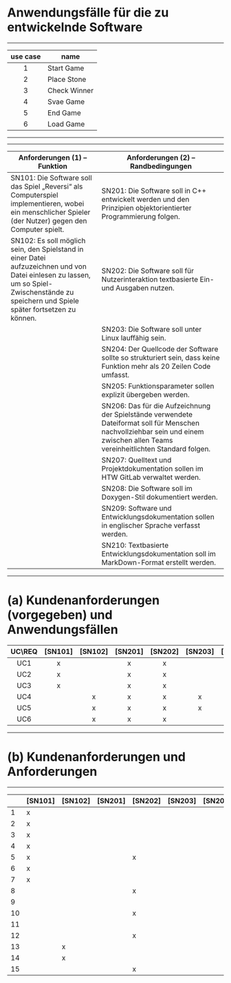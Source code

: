 # Anwendungsfälle für die zu entwickelnde Software
---
| use case | name |
| :--------: | ------- |
|1 | Start Game |
| 2 | Place Stone |
| 3 | Check Winner|
|4 | Svae Game |
| 5 | End Game |
| 6 | Load Game|


---

---

| Anforderungen (1) – Funktion                        | Anforderungen (2) – Randbedingungen                |
|----------------------------------------------------|----------------------------------------------------|
| SN101: Die Software soll das Spiel „Reversi“ als Computerspiel implementieren, wobei ein menschlicher Spieler (der Nutzer) gegen den Computer spielt. | SN201: Die Software soll in C++ entwickelt werden und den Prinzipien objektorientierter Programmierung folgen. |
| SN102: Es soll möglich sein, den Spielstand in einer Datei aufzuzeichnen und von Datei einlesen zu lassen, um so Spiel-Zwischenstände zu speichern und Spiele später fortsetzen zu können. | SN202: Die Software soll für Nutzerinteraktion textbasierte Ein- und Ausgaben nutzen. |
|                                                    | SN203: Die Software soll unter Linux lauffähig sein. |
|                                                    | SN204: Der Quellcode der Software sollte so strukturiert sein, dass keine Funktion mehr als 20 Zeilen Code umfasst. |
|                                                    | SN205: Funktionsparameter sollen explizit übergeben werden. |
|                                                    | SN206: Das für die Aufzeichnung der Spielstände verwendete Dateiformat soll für Menschen nachvollziehbar sein und einem zwischen allen Teams vereinheitlichten Standard folgen. |
|                                                    | SN207: Quelltext und Projektdokumentation sollen im HTW GitLab verwaltet werden. |
|                                                    | SN208: Die Software soll im Doxygen-Stil dokumentiert werden. |
|                                                    | SN209: Software und Entwicklungsdokumentation sollen in englischer Sprache verfasst werden. |
|                                                    | SN210: Textbasierte Entwicklungsdokumentation soll im MarkDown-Format erstellt werden. |


---


 # (a) Kundenanforderungen (vorgegeben) und Anwendungsfällen


| UC\\REQ         | [SN101] | [SN102] | [SN201] | [SN202] | [SN203] | [SN204] | [SN205] | [SN206] | [SN207] | [SN208] | [SN209] | [SN210] |
|:-----------------:|:---------:|:---------:|:---------:|:---------:|:---------:|:---------:|:---------:|:---------:|:---------:|:---------:|:---------:|:---------:|
| UC1    | x       |         | x       | x       |         |         |         |         |         |         |         |         |
| UC2     | x       |         | x       | x       |         |         |         |         |         |         |         |         |
| UC3    | x       |         | x       | x       |         |         |         |         |         |         |         |         |
| UC4     |         | x       | x       | x       | x       |         |         |         |         |         |         |         |
| UC5       |         | x       | x       | x       | x       |         |         |         |         |         |         |         |
| UC6       |         | x       | x       | x       |         |         |         |         |         |         |         |         |

---

#  (b) Kundenanforderungen und Anforderungen

---

|        | [SN101] | [SN102] | [SN201] | [SN202] | [SN203] | [SN204] | [SN205] | [SN206] | [SN207] | [SN208] | [SN209] | [SN210] |
|--------|---------|---------|---------|---------|---------|---------|---------|---------|---------|---------|---------|---------|
|   1    |   x     |         |         |         |         |         |         |         |         |         |         |         |
|   2    |   x     |         |         |         |         |         |         |         |         |         |         |         |
|   3    |   x     |         |         |         |         |         |         |         |         |         |         |         |
|   4    |   x     |         |         |         |         |         |         |         |         |         |         |         |
|   5    |   x     |         |         |    x    |         |         |         |         |         |         |         |         |
|   6    |   x     |         |         |         |         |         |         |         |         |         |         |         |
|   7    |   x     |         |         |         |         |         |         |         |         |         |         |         |
|   8    |         |         |         |    x    |         |         |         |         |         |         |         |         |
|   9    |         |         |         |         |         |         |         |         |         |         |         |         |
|   10   |         |         |         |    x    |         |         |         |         |         |         |         |         |
|   11   |         |         |         |         |         |         |         |         |         |         |         |         |
|   12   |         |         |         |    x    |         |         |         |         |         |         |         |         |
|   13   |         |    x    |         |         |         |         |         |         |         |         |         |         |
|   14   |         |    x    |         |         |         |         |         |         |         |         |         |         |
|   15   |         |         |         |    x    |         |         |         |         |         |         |         |         |

